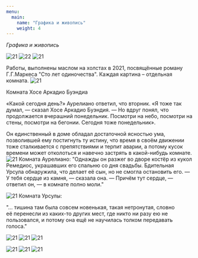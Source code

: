 ```yaml
---
menu:
  main:
    name: "Графика и живопись"
    weight: 4
---
```

*Графика и живопись*

![21](21_1.png)
![22](21_2.png)
![21](21_3.png)

Работы, выполнены маслом на холстах в 2021, посвящённые роману Г.Г.Маркеса "Сто лет одиночества". Каждая картина – отдельная комната.
![21](100_1.png)

Комната Хосе Аркадио Буэндиа

«Какой сегодня день?» Аурелиано ответил, что вторник. «Я тоже так думал, — сказал Хосе Аркадио Буэндия. — Но вдруг понял, что продолжается вчерашний понедельник. Посмотри на небо, посмотри на стены, посмотри на бегонии. Сегодня тоже понедельник».

Он единственный в доме обладал достаточной ясностью ума, позволившей ему постигнуть ту истину, что время в своём движении тоже сталкивается с препятствиями и терпит аварии, а потому кусок времени может отколоться и навечно застрять в какой-нибудь комнате.
![21](100_2.png) Комната Аурелиано:
 "Однажды он разжег во дворе костёр из кукол Ремедиос, украшавших его спальню со дня свадьбы. Бдительная Урсула обнаружила, что делает её сын, но не смогла остановить его. 
— У тебя сердце из камня, — сказала она. 
— Причём тут сердце, — ответил он, — в комнате полно моли."

![21](100_3.png) Комната Урсулы:

"... тишина там была совсем новенькая, такая нетронутая, словно её перенесли из каких-то других мест, где никто ни разу ею не пользовался, и потому она ещё не научилась толком передавать голоса."

![21](100_4.png)
![21](100_5.png)
![21](100_6.png)

![21](port.png)
![21](CR.png)
![21](DB.png)
